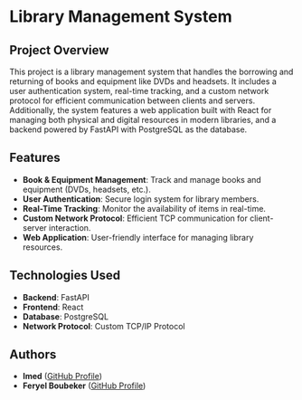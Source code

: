# Library Management System

## Project Overview
This project is a library management system that handles the borrowing and returning of books and equipment like DVDs and headsets. It includes a user authentication system, real-time tracking, and a custom network protocol for efficient communication between clients and servers. Additionally, the system features a web application built with React for managing both physical and digital resources in modern libraries, and a backend powered by FastAPI with PostgreSQL as the database.

## Features
- **Book & Equipment Management**: Track and manage books and equipment (DVDs, headsets, etc.).
- **User Authentication**: Secure login system for library members.
- **Real-Time Tracking**: Monitor the availability of items in real-time.
- **Custom Network Protocol**: Efficient TCP communication for client-server interaction.
- **Web Application**: User-friendly interface for managing library resources.

## Technologies Used
- **Backend**: FastAPI
- **Frontend**: React
- **Database**: PostgreSQL
- **Network Protocol**: Custom TCP/IP Protocol


## Authors
- **Imed** ([GitHub Profile](https://github.com/ImedBousakhria))
- **Feryel Boubeker** ([GitHub Profile](https://github.com/FeryelBoubeker))
